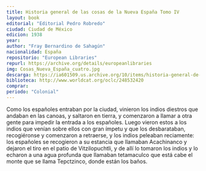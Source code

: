 ```yaml
---
title: Historia general de las cosas de la Nueva España Tomo IV
layout: book
editorial: "Editorial Pedro Robredo"
ciudad: Ciudad de México
edicion: 1938
year: 
author: "Fray Bernardino de Sahagún"
nacionalidad: España
repositorio: "European Libraries"
repurl: https://archive.org/details/europeanlibraries
img: Cosas_Nueva_España_cuatro.jpg
descarga: https://ia601509.us.archive.org/10/items/historia-general-de-las-cosas-de-nueva-espana-iv/Historia%20general%20de%20las%20cosas%20de%20Nueva%20Espa%C3%B1a%20IV.pdf
biblioteca: http://www.worldcat.org/oclc/248532420
comprar:
periodo: "Colonial"
---
```

 

Como los españoles entraban por la ciudad, vinieron los indios diestros que andaban en las canoas, y saltaron en tierra, y comenzaron a llamar a otra gente para impedir la entrada a los españoles. Luego vieron estos a los indios que venían sobre ellos con gran ímpetu y que los desbarataban, recogiéronse y comenzaron a retraerse, y los indios peleaban reciamente: los españoles se recogieron a su estancia que llamaban Acachinanco y dejaron el tiro en el patio de Vitzilopuchtli, y de allí lo tomaron los indios y lo echaron a una agua profunda que llamaban tetamaculco que está cabe el monte que se llama Tepctzinco, donde están los baños.
